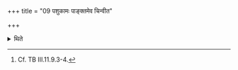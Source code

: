 +++
title = "09 पशुकामः पाङ्क्तमेव चिन्वीत"

+++

<details><summary>थिते</summary>

9. One who desires to get cattle should build a fire-altar consisting of only five (bricks) everywhere: thus five bricks on each side and one in the middle.[^1]   

[^1]: Cf. TB III.11.9.3-4. 
</details>
